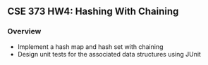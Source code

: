 ## CSE 373 HW4: Hashing With Chaining

### Overview

- Implement a hash map and hash set with chaining
- Design unit tests for the associated data structures using JUnit


